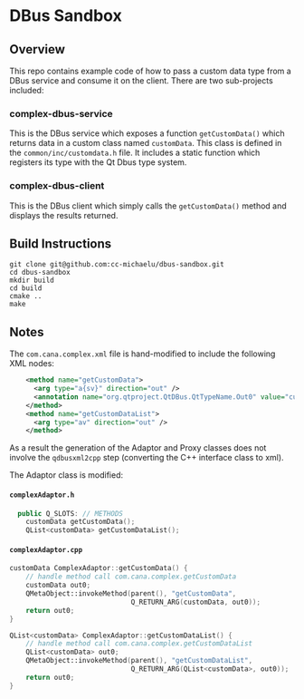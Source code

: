 # DBus Sandbox

## Overview

This repo contains example code of how to pass a custom data type from a DBus service and consume it on the client. There are two sub-projects included:

### complex-dbus-service

This is the DBus service which exposes a function `getCustomData()` which returns data in a custom class named `customData`. This class is defined in the `common/inc/customdata.h` file. It includes a static function which registers its type with the Qt Dbus type system.

### complex-dbus-client

This is the DBus client which simply calls the `getCustomData()` method and displays the results returned.

## Build Instructions

```
git clone git@github.com:cc-michaelu/dbus-sandbox.git
cd dbus-sandbox
mkdir build
cd build
cmake ..
make
```

## Notes

The `com.cana.complex.xml` file is hand-modified to include the following XML nodes:

```xml
    <method name="getCustomData">
      <arg type="a{sv}" direction="out" />
      <annotation name="org.qtproject.QtDBus.QtTypeName.Out0" value="customData" />
    </method>
    <method name="getCustomDataList">
      <arg type="av" direction="out" />
    </method>
```

As a result the generation of the Adaptor and Proxy classes does not involve the `qdbusxml2cpp` step (converting the C++ interface class to xml).

The Adaptor class is modified:

#### `complexAdaptor.h`

```c++
  public Q_SLOTS: // METHODS
    customData getCustomData();
    QList<customData> getCustomDataList();
```
#### `complexAdaptor.cpp`

```c++
customData ComplexAdaptor::getCustomData() {
    // handle method call com.cana.complex.getCustomData
    customData out0;
    QMetaObject::invokeMethod(parent(), "getCustomData",
                              Q_RETURN_ARG(customData, out0));
    return out0;
}

QList<customData> ComplexAdaptor::getCustomDataList() {
    // handle method call com.cana.complex.getCustomDataList
    QList<customData> out0;
    QMetaObject::invokeMethod(parent(), "getCustomDataList",
                              Q_RETURN_ARG(QList<customData>, out0));
    return out0;
}
```

